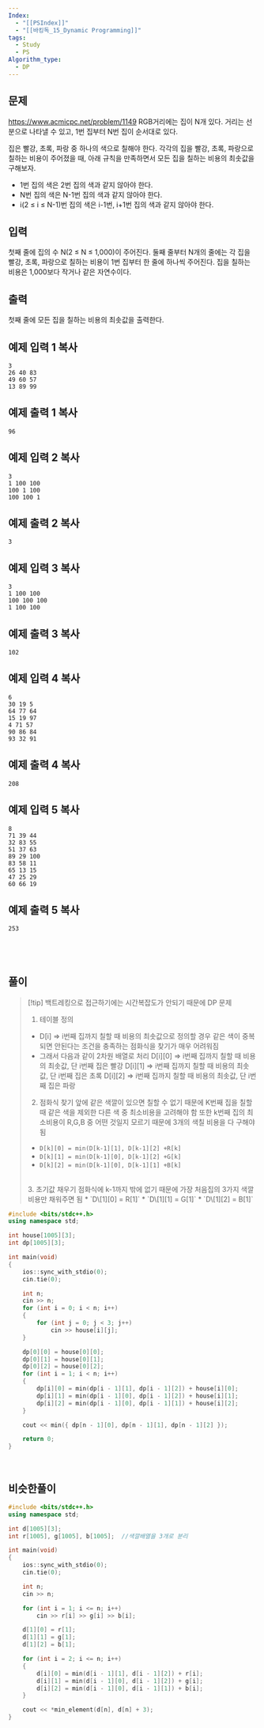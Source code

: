 ```yaml
---
Index:
  - "[[PSIndex]]"
  - "[[바킹독_15_Dynamic Programming]]"
tags:
  - Study
  - PS
Algorithm_type:
  - DP
---
```


## 문제
https://www.acmicpc.net/problem/1149
RGB거리에는 집이 N개 있다. 거리는 선분으로 나타낼 수 있고, 1번 집부터 N번 집이 순서대로 있다.

집은 빨강, 초록, 파랑 중 하나의 색으로 칠해야 한다. 각각의 집을 빨강, 초록, 파랑으로 칠하는 비용이 주어졌을 때, 아래 규칙을 만족하면서 모든 집을 칠하는 비용의 최솟값을 구해보자.

- 1번 집의 색은 2번 집의 색과 같지 않아야 한다.
- N번 집의 색은 N-1번 집의 색과 같지 않아야 한다.
- i(2 ≤ i ≤ N-1)번 집의 색은 i-1번, i+1번 집의 색과 같지 않아야 한다.

## 입력

첫째 줄에 집의 수 N(2 ≤ N ≤ 1,000)이 주어진다. 둘째 줄부터 N개의 줄에는 각 집을 빨강, 초록, 파랑으로 칠하는 비용이 1번 집부터 한 줄에 하나씩 주어진다. 집을 칠하는 비용은 1,000보다 작거나 같은 자연수이다.

## 출력

첫째 줄에 모든 집을 칠하는 비용의 최솟값을 출력한다.
## 예제 입력 1 복사

```
3
26 40 83
49 60 57
13 89 99
```

## 예제 출력 1 복사

```
96
```

## 예제 입력 2 복사

```
3
1 100 100
100 1 100
100 100 1
```

## 예제 출력 2 복사

```
3
```

## 예제 입력 3 복사

```
3
1 100 100
100 100 100
1 100 100
```

## 예제 출력 3 복사

```
102
```

## 예제 입력 4 복사

```
6
30 19 5
64 77 64
15 19 97
4 71 57
90 86 84
93 32 91
```

## 예제 출력 4 복사

```
208
```

## 예제 입력 5 복사

```
8
71 39 44
32 83 55
51 37 63
89 29 100
83 58 11
65 13 15
47 25 29
60 66 19
```

## 예제 출력 5 복사

```
253
```
   
---
## 풀이
> [!tip] 백트레킹으로 접근하기에는 시간복잡도가 안되기 때문에 DP 문제
> 1. 테이블 정의
> 	* D\[i] => i번째 집까지 칠할 때 비용의 최솟값으로 정의할 경우 같은 색이 중복되면 안된다는 조건을 충족하는
> 		점화식을 찾기가 매우 어려워짐
> 	* 그래서 다음과 같이 2차원 배열로 처리
> 		D\[i]\[0] => i번째 집까지 칠할 때 비용의 최솟값, 단 i번째 집은 빨강
> 		D\[i]\[1] => i번째 집까지 칠할 때 비용의 최솟값, 단 i번째 집은 초록
> 		D\[i]\[2] => i번째 집까지 칠할 때 비용의 최솟값, 단 i번째 집은 파랑
> 		<br>
> 2. 점화식 찾기
> 	앞에 같은 색깔이 있으면 칠할 수 없기 때문에 K번째 집을 칠할 때 같은 색을 제외한 다른 색 중 최소비용을 고려해야 함
> 	또한 k번째 집의 최소비용이 R,G,B 중 어떤 것일지 모르기 때문에 3개의 색칠 비용을 다 구해야 됨
> 	* `D[k][0] = min(D[k-1][1], D[k-1][2] +R[k]`
> 	* `D[k][1] = min(D[k-1][0], D[k-1][2] +G[k]`
> 	* `D[k][2] = min(D[k-1][0], D[k-1][1] +B[k]`
> 	<br>
> 3. 초기값 채우기
> 	점화식에 k-1까지 밖에 없기 때문에 가장 처음집의 3가지 색깔 비용만 채워주면 됨
> 	* `D\[1][0] = R[1]`
> 	* `D\[1][1] = G[1]`
> 	* `D\[1][2] = B[1]`

```cpp
#include <bits/stdc++.h>
using namespace std;

int house[1005][3];
int dp[1005][3];

int main(void) 
{
	ios::sync_with_stdio(0);
	cin.tie(0);

	int n;
	cin >> n;
	for (int i = 0; i < n; i++)
	{
		for (int j = 0; j < 3; j++)
			cin >> house[i][j];
	}

	dp[0][0] = house[0][0];
	dp[0][1] = house[0][1];
	dp[0][2] = house[0][2];
	for (int i = 1; i < n; i++)
	{
		dp[i][0] = min(dp[i - 1][1], dp[i - 1][2]) + house[i][0];
		dp[i][1] = min(dp[i - 1][0], dp[i - 1][2]) + house[i][1];
		dp[i][2] = min(dp[i - 1][0], dp[i - 1][1]) + house[i][2];
	}

	cout << min({ dp[n - 1][0], dp[n - 1][1], dp[n - 1][2] });

	return 0;
}
```
   
## 비슷한풀이
```cpp
#include <bits/stdc++.h>
using namespace std;

int d[1005][3];
int r[1005], g[1005], b[1005];	//색깔배열을 3개로 분리

int main(void) 
{
	ios::sync_with_stdio(0);
	cin.tie(0);

	int n;
	cin >> n;

	for (int i = 1; i <= n; i++) 
		cin >> r[i] >> g[i] >> b[i];

	d[1][0] = r[1];
	d[1][1] = g[1];
	d[1][2] = b[1];

	for (int i = 2; i <= n; i++) 
	{
		d[i][0] = min(d[i - 1][1], d[i - 1][2]) + r[i];
		d[i][1] = min(d[i - 1][0], d[i - 1][2]) + g[i];
		d[i][2] = min(d[i - 1][0], d[i - 1][1]) + b[i];
	}

	cout << *min_element(d[n], d[n] + 3);
}
```